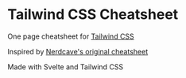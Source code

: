 # Tailwind CSS Cheatsheet

One page cheatsheet for [Tailwind CSS](tailwindcss.com)

Inspired by [Nerdcave's original cheatsheet](https://nerdcave.com/tailwind-cheat-sheet)

Made with Svelte and Tailwind CSS